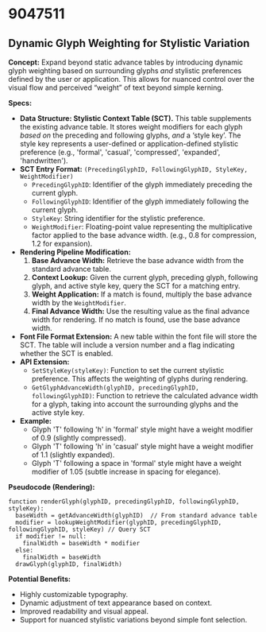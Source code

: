 # 9047511

## Dynamic Glyph Weighting for Stylistic Variation

**Concept:** Expand beyond static advance tables by introducing dynamic glyph weighting based on surrounding glyphs *and* stylistic preferences defined by the user or application. This allows for nuanced control over the visual flow and perceived “weight” of text beyond simple kerning.

**Specs:**

*   **Data Structure: Stylistic Context Table (SCT).** This table supplements the existing advance table. It stores weight modifiers for each glyph *based on* the preceding and following glyphs, *and* a ‘style key’. The style key represents a user-defined or application-defined stylistic preference (e.g., 'formal', 'casual', 'compressed', 'expanded', 'handwritten').
*   **SCT Entry Format:** `(PrecedingGlyphID, FollowingGlyphID, StyleKey, WeightModifier)`
    *   `PrecedingGlyphID`: Identifier of the glyph immediately preceding the current glyph.
    *   `FollowingGlyphID`: Identifier of the glyph immediately following the current glyph.
    *   `StyleKey`: String identifier for the stylistic preference.
    *   `WeightModifier`: Floating-point value representing the multiplicative factor applied to the base advance width. (e.g., 0.8 for compression, 1.2 for expansion).
*   **Rendering Pipeline Modification:**
    1.  **Base Advance Width:** Retrieve the base advance width from the standard advance table.
    2.  **Context Lookup:** Given the current glyph, preceding glyph, following glyph, and active style key, query the SCT for a matching entry.
    3.  **Weight Application:** If a match is found, multiply the base advance width by the `WeightModifier`.
    4.  **Final Advance Width:** Use the resulting value as the final advance width for rendering. If no match is found, use the base advance width.
*   **Font File Format Extension:** A new table within the font file will store the SCT. The table will include a version number and a flag indicating whether the SCT is enabled.
*   **API Extension:**
    *   `SetStyleKey(styleKey)`: Function to set the current stylistic preference. This affects the weighting of glyphs during rendering.
    *   `GetGlyphAdvanceWidth(glyphID, precedingGlyphID, followingGlyphID)`: Function to retrieve the calculated advance width for a glyph, taking into account the surrounding glyphs and the active style key.
*   **Example:**
    *   Glyph 'T' following 'h' in 'formal' style might have a weight modifier of 0.9 (slightly compressed).
    *   Glyph 'T' following 'h' in 'casual' style might have a weight modifier of 1.1 (slightly expanded).
    *   Glyph 'T' following a space in 'formal' style might have a weight modifier of 1.05 (subtle increase in spacing for elegance).

**Pseudocode (Rendering):**

```
function renderGlyph(glyphID, precedingGlyphID, followingGlyphID, styleKey):
  baseWidth = getAdvanceWidth(glyphID)  // From standard advance table
  modifier = lookupWeightModifier(glyphID, precedingGlyphID, followingGlyphID, styleKey) // Query SCT
  if modifier != null:
    finalWidth = baseWidth * modifier
  else:
    finalWidth = baseWidth
  drawGlyph(glyphID, finalWidth)
```

**Potential Benefits:**

*   Highly customizable typography.
*   Dynamic adjustment of text appearance based on context.
*   Improved readability and visual appeal.
*   Support for nuanced stylistic variations beyond simple font selection.